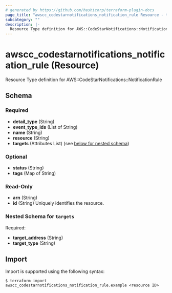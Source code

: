 ```yaml
---
# generated by https://github.com/hashicorp/terraform-plugin-docs
page_title: "awscc_codestarnotifications_notification_rule Resource - terraform-provider-awscc"
subcategory: ""
description: |-
  Resource Type definition for AWS::CodeStarNotifications::NotificationRule
---
```


# awscc_codestarnotifications_notification_rule (Resource)

Resource Type definition for AWS::CodeStarNotifications::NotificationRule



<!-- schema generated by tfplugindocs -->
## Schema

### Required

- **detail_type** (String)
- **event_type_ids** (List of String)
- **name** (String)
- **resource** (String)
- **targets** (Attributes List) (see [below for nested schema](#nestedatt--targets))

### Optional

- **status** (String)
- **tags** (Map of String)

### Read-Only

- **arn** (String)
- **id** (String) Uniquely identifies the resource.

<a id="nestedatt--targets"></a>
### Nested Schema for `targets`

Required:

- **target_address** (String)
- **target_type** (String)

## Import

Import is supported using the following syntax:

```shell
$ terraform import awscc_codestarnotifications_notification_rule.example <resource ID>
```
